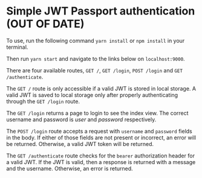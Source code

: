 # Simple JWT Passport authentication (OUT OF DATE)

To use, run the following command `yarn install` or `npm install` in your terminal.

Then run `yarn start` and navigate to the links below on `localhost:9000`.

There are four available routes, `GET /`, `GET /login`, `POST /login` and `GET /authenticate`.

The `GET /` route is only accessible if a valid JWT is stored in local storage. A valid JWT is saved to local storage only after properly authenticating through the `GET /login` route.

The `GET /login` returns a page to login to see the index view.
The correct username and password is _user_ and _password_ respectively.

The `POST /login` route accepts a request with `username` and `password` fields in the body. If either of those fields are not present or incorrect, an error will be returned. Otherwise, a valid JWT token will be returned.

The `GET /authenticate` route checks for the `bearer` authorization header for a valid JWT. If the JWT is valid, then a response is returned with a message and the username. Otherwise, an error is returned.
